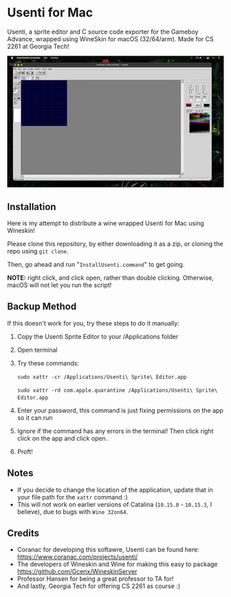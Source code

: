 # Usenti for Mac

Usenti, a sprite editor and C source code exporter for the Gameboy Advance, wrapped using WineSkin for macOS (32/64/arm). Made for CS 2261 at Georgia Tech!  

![Usenti for Mac screenshot](image.png)


## Installation

Here is my attempt to distribute a wine wrapped Usenti for Mac using Wineskin!

Please clone this repository, by either downloading it as a zip, or cloning the repo using `git clone`.

Then, go ahead and run "`InstallUsenti.command`" to get going.

**NOTE:** right click, and click open, rather than double clicking. Otherwise, macOS will not let you run the script!  


## Backup Method

If this doesn't work for you, try these steps to do it manually:

1. Copy the Usenti Sprite Editor to your /Applications folder
2. Open terminal
3. Try these commands: 

   `sudo xattr -cr /Applications/Usenti\ Sprite\ Editor.app`

   `sudo xattr -rd com.apple.quarantine /Applications/Usenti\ Sprite\ Editor.app`

4. Enter your password, this command is just fixing permissions on the app so it can run
5. Ignore if the command has any errors in the terminal! Then click right click on the app and click open.
6. Proft!  


## Notes

- If you decide to change the location of the application, update that in your file path for the `xattr` command :)  
- This will not work on earlier versions of Catalina (`10.15.0` - `10.15.3`, I believe), due to bugs with `Wine 32on64`.  


## Credits
- Coranac for developing this softawre, Usenti can be found here: https://www.coranac.com/projects/usenti/
- The developers of Wineskin and Wine for making this easy to package https://github.com/Gcenx/WineskinServer
- Professor Hansen for being a great professor to TA for!
- And lastly, Georgia Tech for offering CS 2261 as course :)
